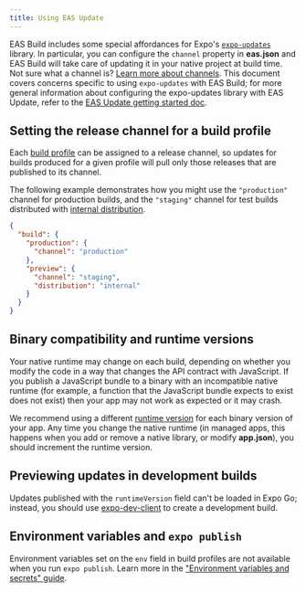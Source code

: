 ```yaml
---
title: Using EAS Update
---
```


EAS Build includes some special affordances for Expo's [`expo-updates`](/versions/latest/sdk/updates.md) library. In particular, you can configure the `channel` property in **eas.json** and EAS Build will take care of updating it in your native project at build time. Not sure what a channel is? [Learn more about channels](eas-update/how-eas-update-works/#distributing-builds). This document covers concerns specific to using `expo-updates` with EAS Build; for more general information about configuring the expo-updates library with EAS Update, refer to the [EAS Update getting started doc](/eas-update/getting-started).

## Setting the release channel for a build profile

Each [build profile](./eas-json.md#build-profiles) can be assigned to a release channel, so updates for builds produced for a given profile will pull only those releases that are published to its channel.

The following example demonstrates how you might use the `"production"` channel for production builds, and the `"staging"` channel for test builds distributed with [internal distribution](internal-distribution.md).

```json
{
  "build": {
    "production": {
      "channel": "production"
    },
    "preview": {
      "channel": "staging",
      "distribution": "internal"
    }
  }
}
```

## Binary compatibility and runtime versions

Your native runtime may change on each build, depending on whether you modify the code in a way that changes the API contract with JavaScript. If you publish a JavaScript bundle to a binary with an incompatible native runtime (for example, a function that the JavaScript bundle expects to exist does not exist) then your app may not work as expected or it may crash.

We recommend using a different [runtime version](/distribution/runtime-versions.md) for each binary version of your app. Any time you change the native runtime (in managed apps, this happens when you add or remove a native library, or modify **app.json**), you should increment the runtime version.

## Previewing updates in development builds

Updates published with the `runtimeVersion` field can't be loaded in Expo Go; instead, you should use [expo-dev-client](/clients/introduction.md) to create a development build.

## Environment variables and `expo publish`

Environment variables set on the `env` field in build profiles are not available when you run `expo publish`. Learn more in the ["Environment variables and secrets" guide](/build-reference/variables.md).
